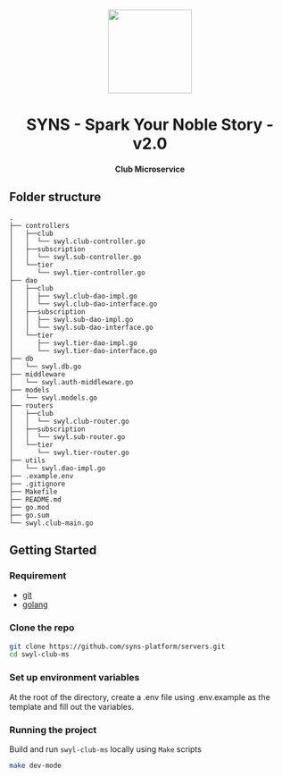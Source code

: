<p align="center">
<br />
<a href="https://github.com/syns-platform/servers"><img src="https://github.com/syns-platform/materials/blob/master/logo.svg?raw=true" width="150" alt=""/></a>
<h1 align="center">SYNS - Spark Your Noble Story - v2.0</h1>
<h4 align="center">Club Microservice</h4>

## Folder structure

    .
    ├── controllers
    │   ├──club
    │   │  └── swyl.club-controller.go
    │   ├──subscription
    │   │  └── swyl.sub-controller.go
    │   └──tier
    │      └── swyl.tier-controller.go
    ├── dao
    │   ├──club
    │   │  ├── swyl.club-dao-impl.go
    │   │  └── swyl.club-dao-interface.go
    │   ├──subscription
    │   │  ├── swyl.sub-dao-impl.go
    │   │  └── swyl.sub-dao-interface.go
    │   └──tier
    │      ├── swyl.tier-dao-impl.go
    │      └── swyl.tier-dao-interface.go
    ├── db
    │   └── swyl.db.go
    ├── middleware
    │   └── swyl.auth-middleware.go
    ├── models
    │   └── swyl.models.go
    ├── routers
    │   ├──club
    │   │  └── swyl.club-router.go
    │   ├──subscription
    │   │  └── swyl.sub-router.go
    │   └──tier
    │      └── swyl.tier-router.go
    ├── utils
    │   └── swyl.dao-impl.go
    ├── .example.env
    ├── .gitignore
    ├── Makefile
    ├── README.md
    ├── go.mod
    ├── go.sum
    └── swyl.club-main.go

## Getting Started

### Requirement

- [git](https://git-scm.com/)
- [golang](https://go.dev/)
<!-- - [docker](https://www.docker.com/) -->

### Clone the repo

```bash
git clone https://github.com/syns-platform/servers.git
cd swyl-club-ms
```

### Set up environment variables

At the root of the directory, create a .env file using .env.example as the template and fill out the variables.

### Running the project

Build and run `swyl-club-ms` locally using `Make` scripts

```bash
make dev-mode
```

<!-- 2. Build and run `agent` on Docker using `Make` scripts

```bash
make build-app
``` -->
